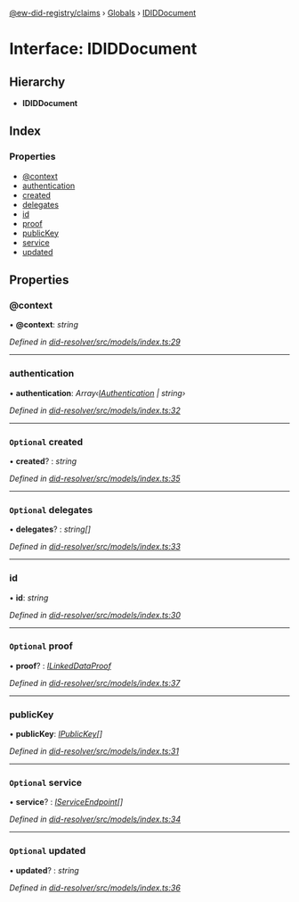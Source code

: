 [@ew-did-registry/claims](../README.md) › [Globals](../globals.md) › [IDIDDocument](ididdocument.md)

# Interface: IDIDDocument

## Hierarchy

* **IDIDDocument**

## Index

### Properties

* [@context](ididdocument.md#@context)
* [authentication](ididdocument.md#authentication)
* [created](ididdocument.md#optional-created)
* [delegates](ididdocument.md#optional-delegates)
* [id](ididdocument.md#id)
* [proof](ididdocument.md#optional-proof)
* [publicKey](ididdocument.md#publickey)
* [service](ididdocument.md#optional-service)
* [updated](ididdocument.md#optional-updated)

## Properties

###  @context

• **@context**: *string*

*Defined in [did-resolver/src/models/index.ts:29](https://github.com/energywebfoundation/ew-did-registry/blob/b6dc9ee/packages/did-resolver/src/models/index.ts#L29)*

___

###  authentication

• **authentication**: *Array‹[IAuthentication](iauthentication.md) | string›*

*Defined in [did-resolver/src/models/index.ts:32](https://github.com/energywebfoundation/ew-did-registry/blob/b6dc9ee/packages/did-resolver/src/models/index.ts#L32)*

___

### `Optional` created

• **created**? : *string*

*Defined in [did-resolver/src/models/index.ts:35](https://github.com/energywebfoundation/ew-did-registry/blob/b6dc9ee/packages/did-resolver/src/models/index.ts#L35)*

___

### `Optional` delegates

• **delegates**? : *string[]*

*Defined in [did-resolver/src/models/index.ts:33](https://github.com/energywebfoundation/ew-did-registry/blob/b6dc9ee/packages/did-resolver/src/models/index.ts#L33)*

___

###  id

• **id**: *string*

*Defined in [did-resolver/src/models/index.ts:30](https://github.com/energywebfoundation/ew-did-registry/blob/b6dc9ee/packages/did-resolver/src/models/index.ts#L30)*

___

### `Optional` proof

• **proof**? : *[ILinkedDataProof](ilinkeddataproof.md)*

*Defined in [did-resolver/src/models/index.ts:37](https://github.com/energywebfoundation/ew-did-registry/blob/b6dc9ee/packages/did-resolver/src/models/index.ts#L37)*

___

###  publicKey

• **publicKey**: *[IPublicKey](ipublickey.md)[]*

*Defined in [did-resolver/src/models/index.ts:31](https://github.com/energywebfoundation/ew-did-registry/blob/b6dc9ee/packages/did-resolver/src/models/index.ts#L31)*

___

### `Optional` service

• **service**? : *[IServiceEndpoint](iserviceendpoint.md)[]*

*Defined in [did-resolver/src/models/index.ts:34](https://github.com/energywebfoundation/ew-did-registry/blob/b6dc9ee/packages/did-resolver/src/models/index.ts#L34)*

___

### `Optional` updated

• **updated**? : *string*

*Defined in [did-resolver/src/models/index.ts:36](https://github.com/energywebfoundation/ew-did-registry/blob/b6dc9ee/packages/did-resolver/src/models/index.ts#L36)*
